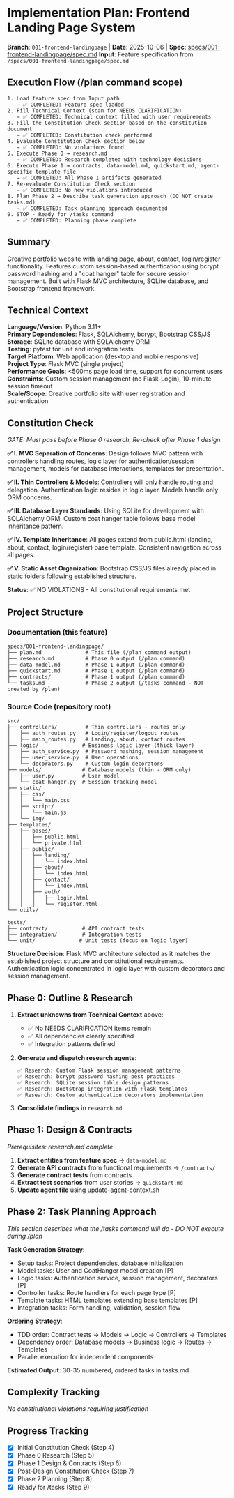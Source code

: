 # Implementation Plan: Frontend Landing Page System

**Branch**: `001-frontend-landingpage` | **Date**: 2025-10-06 | **Spec**: [specs/001-frontend-landingpage/spec.md](spec.md)
**Input**: Feature specification from `/specs/001-frontend-landingpage/spec.md`

## Execution Flow (/plan command scope)
```
1. Load feature spec from Input path
   → ✅ COMPLETED: Feature spec loaded
2. Fill Technical Context (scan for NEEDS CLARIFICATION)
   → ✅ COMPLETED: Technical context filled with user requirements
3. Fill the Constitution Check section based on the constitution document
   → ✅ COMPLETED: Constitution check performed
4. Evaluate Constitution Check section below
   → ✅ COMPLETED: No violations found
5. Execute Phase 0 → research.md
   → ✅ COMPLETED: Research completed with technology decisions
6. Execute Phase 1 → contracts, data-model.md, quickstart.md, agent-specific template file
   → ✅ COMPLETED: All Phase 1 artifacts generated
7. Re-evaluate Constitution Check section
   → ✅ COMPLETED: No new violations introduced
8. Plan Phase 2 → Describe task generation approach (DO NOT create tasks.md)
   → ✅ COMPLETED: Task planning approach documented
9. STOP - Ready for /tasks command
   → ✅ COMPLETED: Planning phase complete
```

## Summary
Creative portfolio website with landing page, about, contact, login/register functionality. Features custom session-based authentication using bcrypt password hashing and a "coat hanger" table for secure session management. Built with Flask MVC architecture, SQLite database, and Bootstrap frontend framework.

## Technical Context
**Language/Version**: Python 3.11+  
**Primary Dependencies**: Flask, SQLAlchemy, bcrypt, Bootstrap CSS/JS  
**Storage**: SQLite database with SQLAlchemy ORM  
**Testing**: pytest for unit and integration tests  
**Target Platform**: Web application (desktop and mobile responsive)  
**Project Type**: Flask MVC (single project)  
**Performance Goals**: <500ms page load time, support for concurrent users  
**Constraints**: Custom session management (no Flask-Login), 10-minute session timeout  
**Scale/Scope**: Creative portfolio site with user registration and authentication

## Constitution Check
*GATE: Must pass before Phase 0 research. Re-check after Phase 1 design.*

**✅ I. MVC Separation of Concerns**: Design follows MVC pattern with controllers handling routes, logic layer for authentication/session management, models for database interactions, templates for presentation.

**✅ II. Thin Controllers & Models**: Controllers will only handle routing and delegation. Authentication logic resides in logic layer. Models handle only ORM concerns.

**✅ III. Database Layer Standards**: Using SQLite for development with SQLAlchemy ORM. Custom coat hanger table follows base model inheritance pattern.

**✅ IV. Template Inheritance**: All pages extend from public.html (landing, about, contact, login/register) base template. Consistent navigation across all pages.

**✅ V. Static Asset Organization**: Bootstrap CSS/JS files already placed in static folders following established structure.

**Status**: ✅ NO VIOLATIONS - All constitutional requirements met

## Project Structure

### Documentation (this feature)
```
specs/001-frontend-landingpage/
├── plan.md              # This file (/plan command output)
├── research.md          # Phase 0 output (/plan command)
├── data-model.md        # Phase 1 output (/plan command)
├── quickstart.md        # Phase 1 output (/plan command)
├── contracts/           # Phase 1 output (/plan command)
└── tasks.md             # Phase 2 output (/tasks command - NOT created by /plan)
```

### Source Code (repository root)
```
src/
├── controllers/         # Thin controllers - routes only
│   ├── auth_routes.py   # Login/register/logout routes
│   ├── main_routes.py   # Landing, about, contact routes
├── logic/              # Business logic layer (thick layer)
│   ├── auth_service.py  # Password hashing, session management
│   ├── user_service.py  # User operations
│   └── decorators.py    # Custom login decorators
├── models/             # Database models (thin - ORM only)
│   ├── user.py         # User model
│   └── coat_hanger.py  # Session tracking model
├── static/
│   ├── css/
│   │   └── main.css
│   ├── script/
│   │   └── main.js
│   └── img/
├── templates/
│   ├── bases/
│   │   ├── public.html
│   │   └── private.html
│   ├── public/
│   │   ├── landing/
│   │   │   └── index.html
│   │   ├── about/
│   │   │   └── index.html
│   │   ├── contact/
│   │   │   └── index.html
│   │   ├── auth/
│   │   │   ├── login.html
│   │   │   └── register.html
└── utils/

tests/
├── contract/           # API contract tests
├── integration/        # Integration tests
└── unit/              # Unit tests (focus on logic layer)
```

**Structure Decision**: Flask MVC architecture selected as it matches the established project structure and constitutional requirements. Authentication logic concentrated in logic layer with custom decorators and session management.

## Phase 0: Outline & Research
1. **Extract unknowns from Technical Context** above:
   - ✅ No NEEDS CLARIFICATION items remain
   - ✅ All dependencies clearly specified
   - ✅ Integration patterns defined

2. **Generate and dispatch research agents**:
   ```
   ✅ Research: Custom Flask session management patterns
   ✅ Research: bcrypt password hashing best practices
   ✅ Research: SQLite session table design patterns
   ✅ Research: Bootstrap integration with Flask templates
   ✅ Research: Custom authentication decorators implementation
   ```

3. **Consolidate findings** in `research.md`

## Phase 1: Design & Contracts
*Prerequisites: research.md complete*

1. **Extract entities from feature spec** → `data-model.md`
2. **Generate API contracts** from functional requirements → `/contracts/`
3. **Generate contract tests** from contracts
4. **Extract test scenarios** from user stories → `quickstart.md`
5. **Update agent file** using update-agent-context.sh

## Phase 2: Task Planning Approach
*This section describes what the /tasks command will do - DO NOT execute during /plan*

**Task Generation Strategy**:
- Setup tasks: Project dependencies, database initialization
- Model tasks: User and CoatHanger model creation [P]
- Logic tasks: Authentication service, session management, decorators [P]
- Controller tasks: Route handlers for each page type [P]
- Template tasks: HTML templates extending base templates [P]
- Integration tasks: Form handling, validation, session flow

**Ordering Strategy**:
- TDD order: Contract tests → Models → Logic → Controllers → Templates
- Dependency order: Database models → Business logic → Routes → Templates
- Parallel execution for independent components

**Estimated Output**: 30-35 numbered, ordered tasks in tasks.md

## Complexity Tracking
*No constitutional violations requiring justification*

## Progress Tracking
- [x] Initial Constitution Check (Step 4)
- [x] Phase 0 Research (Step 5)
- [x] Phase 1 Design & Contracts (Step 6)
- [x] Post-Design Constitution Check (Step 7)
- [x] Phase 2 Planning (Step 8)
- [x] Ready for /tasks (Step 9)